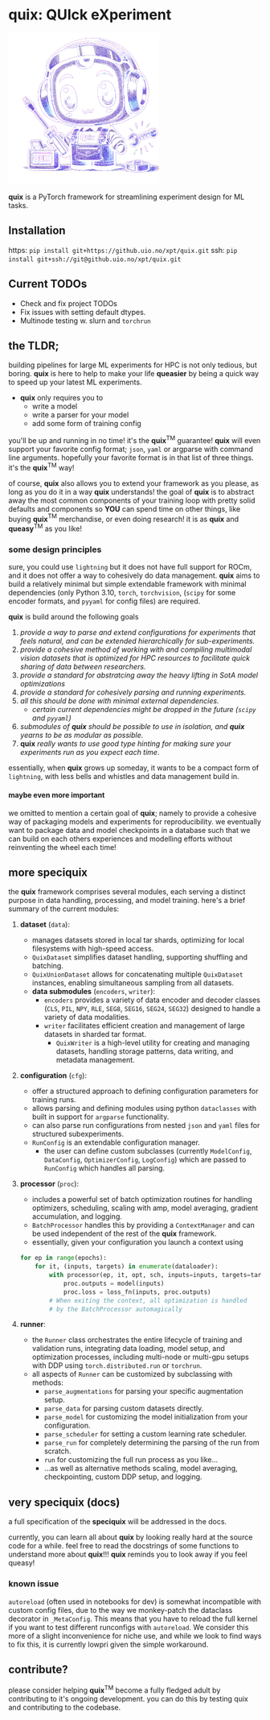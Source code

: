 # quix: QUIck eXperiment

<img src="rsc/quix.png" alt="quix in full glory" width="300"/>

**quix** is a PyTorch framework for streamlining experiment design for ML tasks. 

## Installation
https: `pip install git+https://github.uio.no/xpt/quix.git`
ssh: `pip install git+ssh://git@github.uio.no/xpt/quix.git`

## Current TODOs

- Check and fix project TODOs
- Fix issues with setting default dtypes.
- Multinode testing w. slurn and `torchrun`

## the TLDR;

building pipelines for large ML experiments for HPC is not only tedious, but boring. **quix** is here to help to make your life **queasier** by being a quick way to speed up your latest ML experiments.
 
- **quix** only requires you to
    - write a model
    - write a parser for your model
    - add some form of training config

you'll be up and running in no time! it's the **quix**$^{\mathrm{TM}}$ guarantee! **quix** will even support your favorite config format; `json`, `yaml` or argparse with command line arguments. hopefully your favorite format is in that list of three things. it's the **quix**$^{\mathrm{TM}}$ way!

of course, **quix** also allows you to extend your framework as you please, as long as you do it in a way **quix** understands!
the goal of **quix** is to abstract away the most common components of your training loop with pretty solid defaults and components so **YOU** can spend time on other things, like buying **quix**$^{\mathrm{TM}}$ merchandise, or even doing research! it is as **quix** and **queasy**$^{\mathrm{TM}}$ as you like!

### some design principles

sure, you could use `lightning` but it does not have full support for ROCm, and it does not offer a way to cohesively do data management. **quix** aims to build a relatively minimal but simple extendable framework with minimal dependencies 
(only Python 3.10, `torch`, `torchvision`, (`scipy` for some encoder formats, and `pyyaml` for config files) are required.

**quix** is build around the following goals
1. *provide a way to parse and extend configurations for experiments that feels natural, and can be extended hierarchically for sub-experiments.*
2. *provide a cohesive method of working with and compiling multimodal vision datasets that is optimized for HPC resources to facilitate quick sharing of data between researchers.*
3. *provide a standard for abstratcing away the heavy lifting in SotA model optimizations*
4. *provide a standard for cohesively parsing and running experiments.*
5. *all this should be done with minimal external dependencies.*
    - *certain current dependencies might be dropped in the future (`scipy` and `pyyaml`)*
6. *submodules of **quix** should be possible to use in isolation, and **quix** yearns to be as modular as possible.*
7. **quix** *really wants to use good type hinting for making sure your experiments run as you expect each time*.

essentially, when **quix** grows up someday, it wants to be a compact form of `lightning`, with less bells and whistles and data management build in.

#### maybe even more important

we omitted to mention a certain goal of **quix**; namely to provide a cohesive way of packaging models and experiments for reproducibility. we eventually want to package data and model checkpoints in a database such that we can build on each others experiences and modelling efforts without reinventing the wheel each time!


## more speciquix

the **quix** framework comprises several modules, each serving a distinct purpose in data handling, processing, and model training. here's a brief summary of the current modules:

1. **dataset** (`data`): 
    - manages datasets stored in local tar shards, optimizing for local filesystems with high-speed access.
    - `QuixDataset` simplifies dataset handling, supporting shuffling and batching.
    - `QuixUnionDataset` allows for concatenating multiple `QuixDataset` instances, enabling simultaneous sampling from all datasets.
    - **data submodules** (`encoders`, `writer`):
        - `encoders` provides a variety of data encoder and decoder classes (`CLS`, `PIL`, `NPY`, `RLE`, `SEG8`, `SEG16`, `SEG24`, `SEG32`) designed to handle a variety of data modalities. 
        - `writer` facilitates efficient creation and management of large datasets in sharded tar format.
            - `QuixWriter` is a high-level utility for creating and managing datasets, handling storage patterns, data writing, and metadata management.


2. **configuration** (`cfg`):
    - offer a structured approach to defining configuration parameters for training runs.
    - allows parsing and defining modules using python `dataclasses` with built in support for `argparse` functionality.
    - can also parse run configurations from nested `json` and `yaml` files for structured subexperiments.
    - `RunConfig` is an extendable configuration manager.
        - the user can define custom subclasses (currently `ModelConfig`, `DataConfig`, `OptimizerConfig`, `LogConfig`) which are passed to `RunConfig` which handles all parsing.

3. **processor** (`proc`):
    - includes a powerful set of batch optimization routines for handling optimizers, scheduling, scaling with amp, model averaging, gradient accumulation, and logging.
    - `BatchProcessor` handles this by providing a `ContextManager` and can be used independent of the rest of the **quix** framework.
    - essentially, given your configuration you launch a context using 
    ```python
    for ep in range(epochs):
        for it, (inputs, targets) in enumerate(dataloader):
            with processor(ep, it, opt, sch, inputs=inputs, targets=targets) as proc:
                proc.outputs = model(inputs)
                proc.loss = loss_fn(inputs, proc.outputs)
            # When exiting the context, all optimization is handled
            # by the BatchProcessor automagically
    ```

3. **runner**:
    - the `Runner` class orchestrates the entire lifecycle of training and validation runs, integrating data loading, model setup, and optimization processes, including multi-node or multi-gpu setups with DDP using `torch.distributed.run` or `torchrun`.
    - all aspects of `Runner` can be customized by subclassing with methods:
        - `parse_augmentations` for parsing your specific augmentation setup.
        - `parse_data` for parsing custom datasets directly.
        - `parse_model` for customizing the model initialization from your configuration.
        - `parse_scheduler` for setting a custom learning rate scheduler.
        - `parse_run` for completely determining the parsing of the run from scratch.
        - `run` for customizing the full run process as you like...
        - ...as well as alternative methods scaling, model averaging, checkpointing, custom DDP setup, and logging.

## very speciquix (docs)

a full specification of the **speciquix** will be addressed in the docs.

currently, you can learn all about **quix** by looking really hard at the source code for a while. feel free to read the docstrings of some functions to understand more about **quix**!!! **quix** reminds you to look away if you feel queasy!


### known issue

`autoreload` (often used in notebooks for dev) is somewhat incompatible with custom config files, due to the way we monkey-patch the dataclass decorator in `_MetaConfig`. This means that you have to reload the full kernel if you want to test different runconfigs with `autoreload`. We consider this more of a slight inconvenience for niche use, and while we look to find ways to fix this, it is currently lowpri given the simple workaround.


## contribute?

please consider helping **quix**$^\mathrm{TM}$ become a fully fledged adult by contributing to it's ongoing development. you can do this by testing quix and contributing to the codebase.
